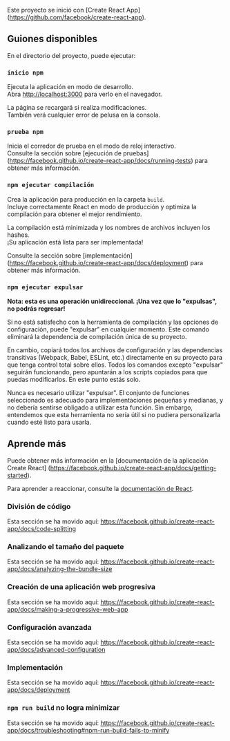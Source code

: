 Este proyecto se inició con [Create React App] (https://github.com/facebook/create-react-app).

## Guiones disponibles

En el directorio del proyecto, puede ejecutar:

### `inicio npm`

Ejecuta la aplicación en modo de desarrollo.<br />
Abra [http://localhost:3000](http://localhost:3000) para verlo en el navegador.

La página se recargará si realiza modificaciones.<br />
También verá cualquier error de pelusa en la consola.

### `prueba npm`

Inicia el corredor de prueba en el modo de reloj interactivo.<br />
Consulte la sección sobre [ejecución de pruebas] (https://facebook.github.io/create-react-app/docs/running-tests) para obtener más información.

### `npm ejecutar compilación`

Crea la aplicación para producción en la carpeta `build`.<br />
Incluye correctamente React en modo de producción y optimiza la compilación para obtener el mejor rendimiento.

La compilación está minimizada y los nombres de archivos incluyen los hashes.<br />
¡Su aplicación está lista para ser implementada!

Consulte la sección sobre [implementación] (https://facebook.github.io/create-react-app/docs/deployment) para obtener más información.

### `npm ejecutar expulsar`

**Nota: esta es una operación unidireccional. ¡Una vez que lo "expulsas", no podrás regresar!**

Si no está satisfecho con la herramienta de compilación y las opciones de configuración, puede "expulsar" en cualquier momento. Este comando eliminará la dependencia de compilación única de su proyecto.

En cambio, copiará todos los archivos de configuración y las dependencias transitivas (Webpack, Babel, ESLint, etc.) directamente en su proyecto para que tenga control total sobre ellos. Todos los comandos excepto "expulsar" seguirán funcionando, pero apuntarán a los scripts copiados para que puedas modificarlos. En este punto estás solo.

Nunca es necesario utilizar "expulsar". El conjunto de funciones seleccionado es adecuado para implementaciones pequeñas y medianas, y no debería sentirse obligado a utilizar esta función. Sin embargo, entendemos que esta herramienta no sería útil si no pudiera personalizarla cuando esté listo para usarla.

## Aprende más

Puede obtener más información en la [documentación de la aplicación Create React] (https://facebook.github.io/create-react-app/docs/getting-started).

Para aprender a reaccionar, consulte la [documentación de React](https://reactjs.org/).

### División de código

Esta sección se ha movido aquí: https://facebook.github.io/create-react-app/docs/code-splitting

### Analizando el tamaño del paquete

Esta sección se ha movido aquí: https://facebook.github.io/create-react-app/docs/analyzing-the-bundle-size

### Creación de una aplicación web progresiva

Esta sección se ha movido aquí: https://facebook.github.io/create-react-app/docs/making-a-progressive-web-app

### Configuración avanzada

Esta sección se ha movido aquí: https://facebook.github.io/create-react-app/docs/advanced-configuration

### Implementación

Esta sección se ha movido aquí: https://facebook.github.io/create-react-app/docs/deployment

### `npm run build` no logra minimizar

Esta sección se ha movido aquí: https://facebook.github.io/create-react-app/docs/troubleshooting#npm-run-build-fails-to-minify
